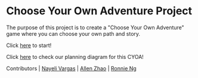 # Choose Your Own Adventure Project

The purpose of this project is to create a "Choose Your Own Adventure" game where you can choose your own path and story.

Click [here](https://github.com/ronnien6313/CYOA-Adventure/blob/main/wake-up.md) to start!

Click [here](https://docs.google.com/drawings/d/1gZp7n0YhNxW-qfMxK5yeTnE-pGQKeTTmBol7dViGN28/edit) to check our planning diagram for this CYOA!

Contributors | [Nayeli Vargas](https://github.com/nayeliv4423) | [Allen Zhao](https://github.com/allenz2423) | [Ronnie Ng](https://github.com/ronnien6313)